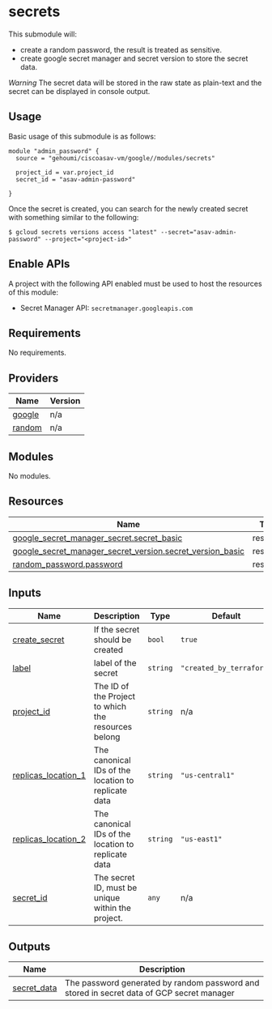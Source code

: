# secrets

This submodule will:

- create a random password, the result is treated as sensitive.
- create google secret manager and secret version to store the secret data.

*Warning* The secret data will be stored in the raw state as plain-text and the secret can be displayed in console output.

## Usage

Basic usage of this submodule is as follows:

```hcl
module "admin_password" {
  source = "gehoumi/ciscoasav-vm/google//modules/secrets"

  project_id = var.project_id
  secret_id = "asav-admin-password"

}

```

Once the secret is created, you can search for the newly created secret with something
similar to the following:

```
$ gcloud secrets versions access "latest" --secret="asav-admin-password" --project="<project-id>"

```

## Enable APIs

A project with the following API enabled must be used to host the resources of this module:

- Secret Manager API: `secretmanager.googleapis.com`

<!-- BEGINNING OF PRE-COMMIT-TERRAFORM DOCS HOOK -->
## Requirements

No requirements.

## Providers

| Name | Version |
|------|---------|
| <a name="provider_google"></a> [google](#provider\_google) | n/a |
| <a name="provider_random"></a> [random](#provider\_random) | n/a |

## Modules

No modules.

## Resources

| Name | Type |
|------|------|
| [google_secret_manager_secret.secret_basic](https://registry.terraform.io/providers/hashicorp/google/latest/docs/resources/secret_manager_secret) | resource |
| [google_secret_manager_secret_version.secret_version_basic](https://registry.terraform.io/providers/hashicorp/google/latest/docs/resources/secret_manager_secret_version) | resource |
| [random_password.password](https://registry.terraform.io/providers/hashicorp/random/latest/docs/resources/password) | resource |

## Inputs

| Name | Description | Type | Default | Required |
|------|-------------|------|---------|:--------:|
| <a name="input_create_secret"></a> [create\_secret](#input\_create\_secret) | If the secret should be created | `bool` | `true` | no |
| <a name="input_label"></a> [label](#input\_label) | label of the secret | `string` | `"created_by_terraform"` | no |
| <a name="input_project_id"></a> [project\_id](#input\_project\_id) | The ID of the Project to which the resources belong | `string` | n/a | yes |
| <a name="input_replicas_location_1"></a> [replicas\_location\_1](#input\_replicas\_location\_1) | The canonical IDs of the location to replicate data | `string` | `"us-central1"` | no |
| <a name="input_replicas_location_2"></a> [replicas\_location\_2](#input\_replicas\_location\_2) | The canonical IDs of the location to replicate data | `string` | `"us-east1"` | no |
| <a name="input_secret_id"></a> [secret\_id](#input\_secret\_id) | The secret ID, must be unique within the project. | `any` | n/a | yes |

## Outputs

| Name | Description |
|------|-------------|
| <a name="output_secret_data"></a> [secret\_data](#output\_secret\_data) | The password generated by random password and stored in secret data of GCP secret manager |
<!-- END OF PRE-COMMIT-TERRAFORM DOCS HOOK -->
